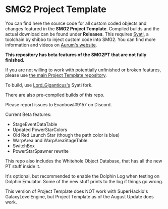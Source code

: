 # SMG2 Project Template
You can find here the source code for all custom coded objects and changes featured in the **SMG2 Project Template**. Compiled builds and the actual download can be found under **Releases**. This requires [Syati](https://github.com/shibbo/Syati), a toolchain by shibbo to inject custom code into SMG2.
You can find more information and videos on [Aurum's website](https://aurumsmods.com/#project-template).

**This repository has beta features of the SMG2PT that are not fully finished.**

If you are not willing to work with potentially unfinished or broken features, please use [the main Project Template repository](https://github.com/SunakazeKun/SMG2-Project-Template).

To build, use [Lord_Giganticus's](https://github.com/Lord-Giganticus/Syati) Syati fork.

There are also pre-compiled builds of this repo.

Please report issues to Evanbowl#9157 on Discord.

Current Beta features:<br />
- StageEventDataTable<br />
- Updated PowerStarColors<br />
- Old Red Launch Star (though the path color is blue)<br />
- WarpArea and WarpAreaStageTable<br />
- SwitchBox <br />
- PowerStarSpawner rewrite <br />

This repo also includes the Whitehole Object Database, that has all the new PT stuff inside it.

It's optional, but recommended to enable the Dolphin Log when testing on Dolphin Emulator. Some of the new stuff prints to the log if things go wrong.

This version of Project Template does NOT work with SuperHackio's GalaxyLevelEngine, but Project Template as of the August Update does work.
